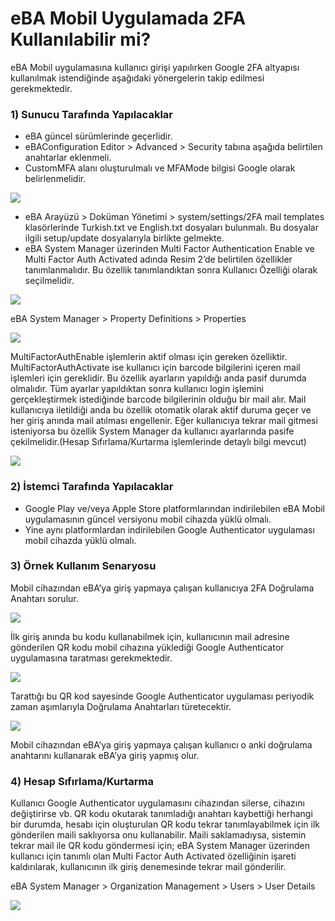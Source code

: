 # eBA Mobil Uygulamada 2FA Kullanılabilir mi?

eBA Mobil uygulamasına kullanıcı girişi yapılırken Google 2FA altyapısı kullanılmak istendiğinde aşağıdaki yönergelerin takip edilmesi gerekmektedir.

### 1)	Sunucu Tarafında Yapılacaklar

-	eBA güncel sürümlerinde geçerlidir. 
-	eBAConfiguration Editor > Advanced > Security tabına aşağıda belirtilen anahtarlar eklenmeli.
-	CustomMFA alanı oluşturulmalı ve MFAMode bilgisi Google olarak belirlenmelidir.


![](https://docsbimser.blob.core.windows.net/imagecontainer/auto-upload01be9893-ba4a-4188-8a8f-988da40a3f7f)

-	eBA Arayüzü > Doküman Yönetimi > system/settings/2FA mail templates klasörlerinde Turkish.txt ve English.txt dosyaları bulunmalı. Bu dosyalar ilgili setup/update dosyalarıyla birlikte gelmekte.
-	eBA System Manager üzerinden Multi Factor Authentication Enable  ve Multi Factor Auth Activated adında Resim 2’de belirtilen özellikler tanımlanmalıdır. Bu özellik tanımlandıktan sonra Kullanıcı Özelliği olarak seçilmelidir.


![](https://docsbimser.blob.core.windows.net/imagecontainer/auto-upload9b701c99-5102-4dee-97cc-46b961713b0b)

eBA System Manager > Property Definitions > Properties 

![](https://docsbimser.blob.core.windows.net/imagecontainer/auto-upload7f2c371f-a979-427c-9d45-7876813952eb)

MultiFactorAuthEnable işlemlerin aktif olması için gereken özelliktir. 
MultiFactorAuthActivate ise kullanıcı için barcode bilgilerini içeren mail işlemleri için gereklidir.
Bu özellik ayarların yapıldığı anda pasif durumda olmalıdır. Tüm ayarlar yapıldıktan sonra kullanıcı login işlemini gerçekleştirmek istediğinde barcode bilgilerinin olduğu bir mail alır.
Mail kullanıcıya iletildiği anda bu özellik otomatik olarak aktif duruma geçer ve her giriş anında mail atılması engellenir.
Eğer kullanıcıya tekrar mail gitmesi isteniyorsa bu özellik System Manager da kullanıcı ayarlarında pasife çekilmelidir.(Hesap Sıfırlama/Kurtarma işlemlerinde detaylı bilgi mevcut)


![](https://docsbimser.blob.core.windows.net/imagecontainer/auto-upload84715e2f-ea6b-4836-bc55-0542b8126071)

### 2)	İstemci Tarafında Yapılacaklar

-	Google Play ve/veya Apple Store platformlarından indirilebilen eBA Mobil uygulamasının güncel versiyonu mobil cihazda yüklü olmalı.
-	Yine aynı platformlardan indirilebilen Google Authenticator uygulaması mobil cihazda yüklü olmalı.


### 3)	Örnek Kullanım Senaryosu

Mobil cihazından eBA’ya giriş yapmaya çalışan kullanıcıya 2FA Doğrulama Anahtarı sorulur. 

![](https://docsbimser.blob.core.windows.net/imagecontainer/auto-uploadc0a7bce5-a621-4cbb-8391-90bcdbfae1a5)

İlk giriş anında bu kodu kullanabilmek için, kullanıcının mail adresine gönderilen QR kodu mobil cihazına yüklediği Google Authenticator uygulamasına taratması gerekmektedir. 

![](https://docsbimser.blob.core.windows.net/imagecontainer/auto-uploadcf44c2c0-24cf-426e-9b0e-be51676b70d7)

Tarattığı bu QR kod sayesinde Google Authenticator uygulaması periyodik zaman aşımlarıyla Doğrulama Anahtarları türetecektir. 

![](https://docsbimser.blob.core.windows.net/imagecontainer/auto-uploadb6bb3fa4-cfe4-4a23-af5e-dacd9f54f222)

Mobil cihazından eBA’ya giriş yapmaya çalışan kullanıcı o anki doğrulama anahtarını kullanarak eBA’ya giriş yapmış olur.

### 4)	Hesap Sıfırlama/Kurtarma

Kullanıcı Google Authenticator uygulamasını cihazından silerse, cihazını değiştirirse vb. QR kodu okutarak tanımladığı anahtarı kaybettiği herhangi bir durumda, hesabı için oluşturulan QR kodu tekrar tanımlayabilmek için ilk gönderilen maili saklıyorsa onu kullanabilir. 
Maili saklamadıysa, sistemin tekrar mail ile QR kodu göndermesi için; eBA System Manager üzerinden kullanıcı için tanımlı olan Multi Factor Auth Activated özelliğinin işareti kaldırılarak, kullanıcının ilk giriş denemesinde tekrar mail gönderilir.

eBA System Manager > Organization Management > Users > User Details


![](https://docsbimser.blob.core.windows.net/imagecontainer/auto-uploadaf68563c-8977-4567-a8fb-3125f35b0edd)